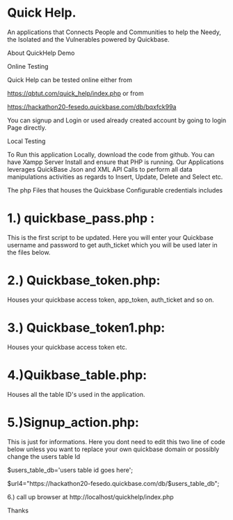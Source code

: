   # Quick Help.
  An applications that Connects People and Communities to help the Needy, the Isolated and the Vulnerables powered by Quickbase.
  
  
About QuickHelp Demo


Online Testing

Quick Help can be tested online either from 

https://qbtut.com/quick_help/index.php   or  from

https://hackathon20-fesedo.quickbase.com/db/bqxfck99a

You can signup and Login or used already created account by going to login Page directly.



Local Testing


To Run this application Locally, download the code from github.  You can have Xampp Server Install and ensure that PHP is running.
Our Applications leverages QuickBase Json and XML API Calls to perform all data manipulations activities
as regards to Insert, Update, Delete and Select etc.

The php Files that houses the Quickbase Configurable credentials includes 

# 1.) quickbase_pass.php :
This is the first script to be updated. Here you will enter your Quickbase username and password to get
auth_ticket which you will be used later in the files below.

# 2.) Quickbase_token.php: 
Houses your quickbase access token, app_token, auth_ticket and so on.

# 3.) Quickbase_token1.php:
Houses your quickbase access token etc.

# 4.)Quikbase_table.php: 
Houses all the table ID's used in the application.


# 5.)Signup_action.php:
This is just for informations. Here you dont need to edit this two line of code below unless you want to replace
 your own quickbase domain or possibly change the users table Id

$users_table_db='users table id goes here';

$url4="https://hackathon20-fesedo.quickbase.com/db/$users_table_db";

6.) call up browser at http://localhost/quickhelp/index.php

Thanks

